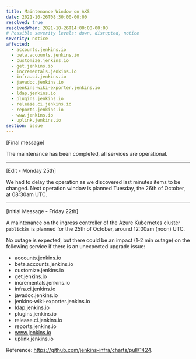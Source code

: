 ```yaml
---
title: Maintenance Window on AKS
date: 2021-10-26T08:30:00-00:00
resolved: true
resolvedWhen: 2021-10-26T14:00:00-00:00
# Possible severity levels: down, disrupted, notice
severity: notice
affected:
  - accounts.jenkins.io
  - beta.accounts.jenkins.io
  - customize.jenkins.io
  - get.jenkins.io
  - incrementals.jenkins.io
  - infra.ci.jenkins.io
  - javadoc.jenkins.io
  - jenkins-wiki-exporter.jenkins.io
  - ldap.jenkins.io
  - plugins.jenkins.io
  - release.ci.jenkins.io
  - reports.jenkins.io
  - www.jenkins.io
  - uplink.jenkins.io
section: issue
---
```


[Final message]

The maintenance has been completed, all services are operational.

------------------------------------------------------------------------------------------------------------

[Edit - Monday 25th]

We had to delay the operation as we discovered last minutes items to be changed.
Next operation window is planned Tuesday, the 26th of October, at 08:30am UTC.

------------------------------------------------------------------------------------------------------------

[Initial Message - Friday 22th]

A maintenance on the ingress controller of the Azure Kubernetes cluster `publick8s` is planned for the 25th of October, around 12:00am (noon) UTC.

No outage is expected, but there could be an impact (1-2 min outage) on the following service if there is an unexpected upgrade issue:

- accounts.jenkins.io
- beta.accounts.jenkins.io
- customize.jenkins.io
- get.jenkins.io
- incrementals.jenkins.io
- infra.ci.jenkins.io
- javadoc.jenkins.io
- jenkins-wiki-exporter.jenkins.io
- ldap.jenkins.io
- plugins.jenkins.io
- release.ci.jenkins.io
- reports.jenkins.io
- www.jenkins.io
- uplink.jenkins.io

Reference: <https://github.com/jenkins-infra/charts/pull/1424>.
